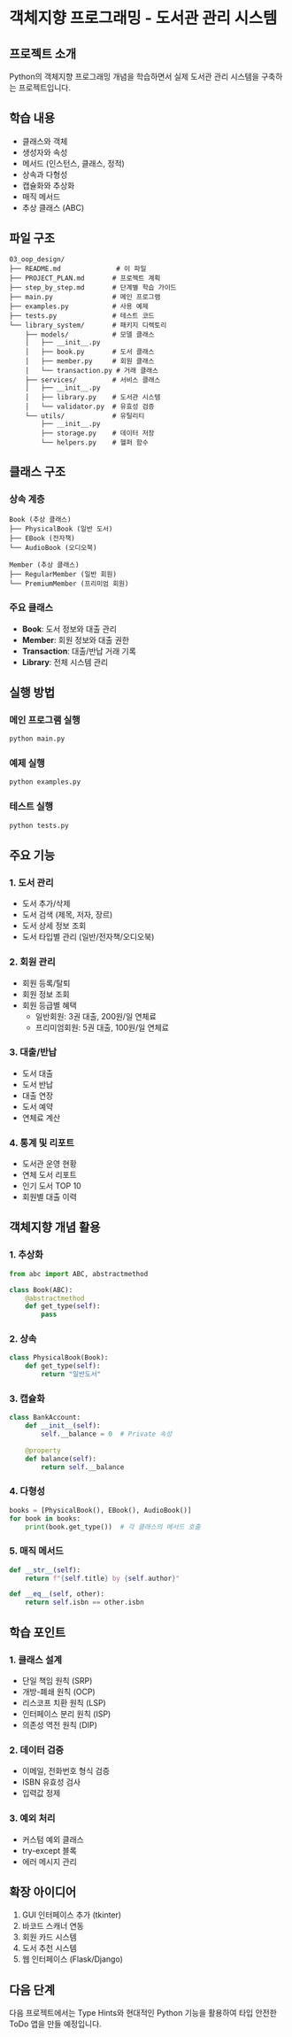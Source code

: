 # 객체지향 프로그래밍 - 도서관 관리 시스템

## 프로젝트 소개
Python의 객체지향 프로그래밍 개념을 학습하면서 실제 도서관 관리 시스템을 구축하는 프로젝트입니다.

## 학습 내용
- 클래스와 객체
- 생성자와 속성
- 메서드 (인스턴스, 클래스, 정적)
- 상속과 다형성
- 캡슐화와 추상화
- 매직 메서드
- 추상 클래스 (ABC)

## 파일 구조
```
03_oop_design/
├── README.md              # 이 파일
├── PROJECT_PLAN.md       # 프로젝트 계획
├── step_by_step.md       # 단계별 학습 가이드
├── main.py               # 메인 프로그램
├── examples.py           # 사용 예제
├── tests.py              # 테스트 코드
└── library_system/       # 패키지 디렉토리
    ├── models/           # 모델 클래스
    │   ├── __init__.py
    │   ├── book.py       # 도서 클래스
    │   ├── member.py     # 회원 클래스
    │   └── transaction.py # 거래 클래스
    ├── services/         # 서비스 클래스
    │   ├── __init__.py
    │   ├── library.py    # 도서관 시스템
    │   └── validator.py  # 유효성 검증
    └── utils/            # 유틸리티
        ├── __init__.py
        ├── storage.py    # 데이터 저장
        └── helpers.py    # 헬퍼 함수
```

## 클래스 구조

### 상속 계층
```
Book (추상 클래스)
├── PhysicalBook (일반 도서)
├── EBook (전자책)
└── AudioBook (오디오북)

Member (추상 클래스)
├── RegularMember (일반 회원)
└── PremiumMember (프리미엄 회원)
```

### 주요 클래스
- **Book**: 도서 정보와 대출 관리
- **Member**: 회원 정보와 대출 권한
- **Transaction**: 대출/반납 거래 기록
- **Library**: 전체 시스템 관리

## 실행 방법

### 메인 프로그램 실행
```bash
python main.py
```

### 예제 실행
```bash
python examples.py
```

### 테스트 실행
```bash
python tests.py
```

## 주요 기능

### 1. 도서 관리
- 도서 추가/삭제
- 도서 검색 (제목, 저자, 장르)
- 도서 상세 정보 조회
- 도서 타입별 관리 (일반/전자책/오디오북)

### 2. 회원 관리
- 회원 등록/탈퇴
- 회원 정보 조회
- 회원 등급별 혜택
  - 일반회원: 3권 대출, 200원/일 연체료
  - 프리미엄회원: 5권 대출, 100원/일 연체료

### 3. 대출/반납
- 도서 대출
- 도서 반납
- 대출 연장
- 도서 예약
- 연체료 계산

### 4. 통계 및 리포트
- 도서관 운영 현황
- 연체 도서 리포트
- 인기 도서 TOP 10
- 회원별 대출 이력

## 객체지향 개념 활용

### 1. 추상화
```python
from abc import ABC, abstractmethod

class Book(ABC):
    @abstractmethod
    def get_type(self):
        pass
```

### 2. 상속
```python
class PhysicalBook(Book):
    def get_type(self):
        return "일반도서"
```

### 3. 캡슐화
```python
class BankAccount:
    def __init__(self):
        self.__balance = 0  # Private 속성
    
    @property
    def balance(self):
        return self.__balance
```

### 4. 다형성
```python
books = [PhysicalBook(), EBook(), AudioBook()]
for book in books:
    print(book.get_type())  # 각 클래스의 메서드 호출
```

### 5. 매직 메서드
```python
def __str__(self):
    return f"{self.title} by {self.author}"

def __eq__(self, other):
    return self.isbn == other.isbn
```

## 학습 포인트

### 1. 클래스 설계
- 단일 책임 원칙 (SRP)
- 개방-폐쇄 원칙 (OCP)
- 리스코프 치환 원칙 (LSP)
- 인터페이스 분리 원칙 (ISP)
- 의존성 역전 원칙 (DIP)

### 2. 데이터 검증
- 이메일, 전화번호 형식 검증
- ISBN 유효성 검사
- 입력값 정제

### 3. 예외 처리
- 커스텀 예외 클래스
- try-except 블록
- 에러 메시지 관리

## 확장 아이디어
1. GUI 인터페이스 추가 (tkinter)
2. 바코드 스캐너 연동
3. 회원 카드 시스템
4. 도서 추천 시스템
5. 웹 인터페이스 (Flask/Django)

## 다음 단계
다음 프로젝트에서는 Type Hints와 현대적인 Python 기능을 활용하여 타입 안전한 ToDo 앱을 만들 예정입니다.